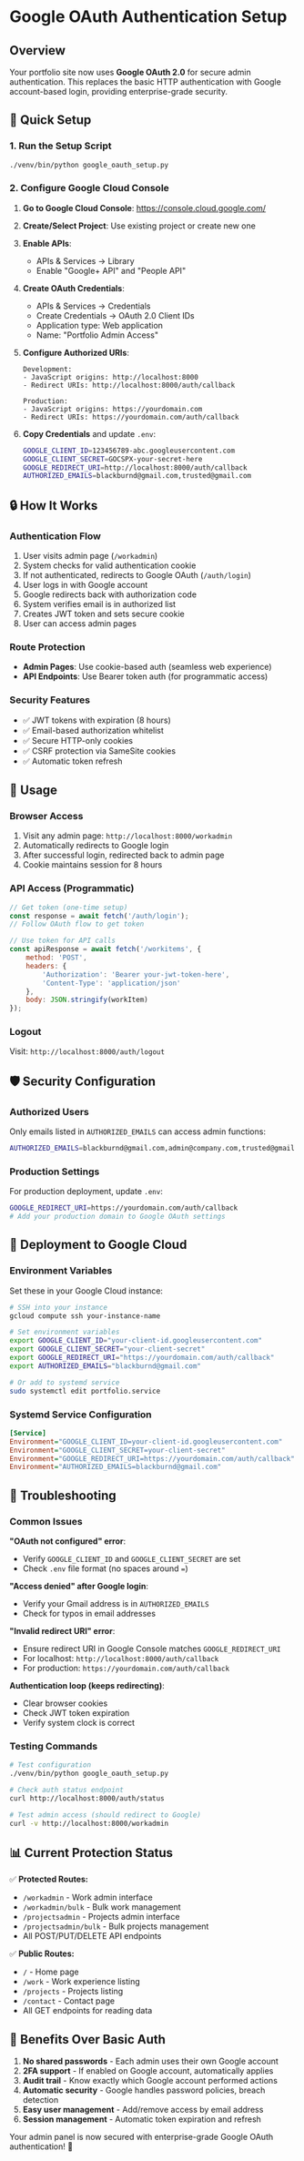 # Google OAuth Authentication Setup

## Overview

Your portfolio site now uses **Google OAuth 2.0** for secure admin authentication. This replaces the basic HTTP authentication with Google account-based login, providing enterprise-grade security.

## 🚀 Quick Setup

### 1. Run the Setup Script
```bash
./venv/bin/python google_oauth_setup.py
```

### 2. Configure Google Cloud Console

1. **Go to Google Cloud Console**: https://console.cloud.google.com/
2. **Create/Select Project**: Use existing project or create new one
3. **Enable APIs**:
   - APIs & Services → Library
   - Enable "Google+ API" and "People API"

4. **Create OAuth Credentials**:
   - APIs & Services → Credentials
   - Create Credentials → OAuth 2.0 Client IDs
   - Application type: Web application
   - Name: "Portfolio Admin Access"

5. **Configure Authorized URIs**:
   ```
   Development:
   - JavaScript origins: http://localhost:8000
   - Redirect URIs: http://localhost:8000/auth/callback
   
   Production:
   - JavaScript origins: https://yourdomain.com
   - Redirect URIs: https://yourdomain.com/auth/callback
   ```

6. **Copy Credentials** and update `.env`:
   ```bash
   GOOGLE_CLIENT_ID=123456789-abc.googleusercontent.com
   GOOGLE_CLIENT_SECRET=GOCSPX-your-secret-here
   GOOGLE_REDIRECT_URI=http://localhost:8000/auth/callback
   AUTHORIZED_EMAILS=blackburnd@gmail.com,trusted@gmail.com
   ```

## 🔒 How It Works

### Authentication Flow
1. User visits admin page (`/workadmin`)
2. System checks for valid authentication cookie
3. If not authenticated, redirects to Google OAuth (`/auth/login`)
4. User logs in with Google account
5. Google redirects back with authorization code
6. System verifies email is in authorized list
7. Creates JWT token and sets secure cookie
8. User can access admin pages

### Route Protection
- **Admin Pages**: Use cookie-based auth (seamless web experience)
- **API Endpoints**: Use Bearer token auth (for programmatic access)

### Security Features
- ✅ JWT tokens with expiration (8 hours)
- ✅ Email-based authorization whitelist
- ✅ Secure HTTP-only cookies
- ✅ CSRF protection via SameSite cookies
- ✅ Automatic token refresh

## 🎯 Usage

### Browser Access
1. Visit any admin page: `http://localhost:8000/workadmin`
2. Automatically redirects to Google login
3. After successful login, redirected back to admin page
4. Cookie maintains session for 8 hours

### API Access (Programmatic)
```javascript
// Get token (one-time setup)
const response = await fetch('/auth/login');
// Follow OAuth flow to get token

// Use token for API calls
const apiResponse = await fetch('/workitems', {
    method: 'POST',
    headers: {
        'Authorization': 'Bearer your-jwt-token-here',
        'Content-Type': 'application/json'
    },
    body: JSON.stringify(workItem)
});
```

### Logout
Visit: `http://localhost:8000/auth/logout`

## 🛡️ Security Configuration

### Authorized Users
Only emails listed in `AUTHORIZED_EMAILS` can access admin functions:
```bash
AUTHORIZED_EMAILS=blackburnd@gmail.com,admin@company.com,trusted@gmail.com
```

### Production Settings
For production deployment, update `.env`:
```bash
GOOGLE_REDIRECT_URI=https://yourdomain.com/auth/callback
# Add your production domain to Google OAuth settings
```

## 🚀 Deployment to Google Cloud

### Environment Variables
Set these in your Google Cloud instance:
```bash
# SSH into your instance
gcloud compute ssh your-instance-name

# Set environment variables
export GOOGLE_CLIENT_ID="your-client-id.googleusercontent.com"
export GOOGLE_CLIENT_SECRET="your-client-secret"
export GOOGLE_REDIRECT_URI="https://yourdomain.com/auth/callback"
export AUTHORIZED_EMAILS="blackburnd@gmail.com"

# Or add to systemd service
sudo systemctl edit portfolio.service
```

### Systemd Service Configuration
```ini
[Service]
Environment="GOOGLE_CLIENT_ID=your-client-id.googleusercontent.com"
Environment="GOOGLE_CLIENT_SECRET=your-client-secret"
Environment="GOOGLE_REDIRECT_URI=https://yourdomain.com/auth/callback"
Environment="AUTHORIZED_EMAILS=blackburnd@gmail.com"
```

## 🔧 Troubleshooting

### Common Issues

**"OAuth not configured" error**:
- Verify `GOOGLE_CLIENT_ID` and `GOOGLE_CLIENT_SECRET` are set
- Check `.env` file format (no spaces around `=`)

**"Access denied" after Google login**:
- Verify your Gmail address is in `AUTHORIZED_EMAILS`
- Check for typos in email addresses

**"Invalid redirect URI" error**:
- Ensure redirect URI in Google Console matches `GOOGLE_REDIRECT_URI`
- For localhost: `http://localhost:8000/auth/callback`
- For production: `https://yourdomain.com/auth/callback`

**Authentication loop (keeps redirecting)**:
- Clear browser cookies
- Check JWT token expiration
- Verify system clock is correct

### Testing Commands
```bash
# Test configuration
./venv/bin/python google_oauth_setup.py

# Check auth status endpoint
curl http://localhost:8000/auth/status

# Test admin access (should redirect to Google)
curl -v http://localhost:8000/workadmin
```

## 📊 Current Protection Status

✅ **Protected Routes:**
- `/workadmin` - Work admin interface
- `/workadmin/bulk` - Bulk work management  
- `/projectsadmin` - Projects admin interface
- `/projectsadmin/bulk` - Bulk projects management
- All POST/PUT/DELETE API endpoints

✅ **Public Routes:**
- `/` - Home page
- `/work` - Work experience listing
- `/projects` - Projects listing
- `/contact` - Contact page
- All GET endpoints for reading data

## 🎉 Benefits Over Basic Auth

1. **No shared passwords** - Each admin uses their own Google account
2. **2FA support** - If enabled on Google account, automatically applies
3. **Audit trail** - Know exactly which Google account performed actions
4. **Automatic security** - Google handles password policies, breach detection
5. **Easy user management** - Add/remove access by email address
6. **Session management** - Automatic token expiration and refresh

Your admin panel is now secured with enterprise-grade Google OAuth authentication! 🔐

